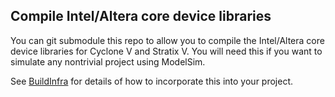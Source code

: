 ## Compile Intel/Altera core device libraries
You can git submodule this repo to allow you to compile the Intel/Altera core device libraries for Cyclone V and Stratix V. You will need this if you want to simulate any nontrivial project using ModelSim.

See [BuildInfra](https://github.com/makestuff/ws-tools/blob/master/README.md) for details of how to incorporate this into your project.

